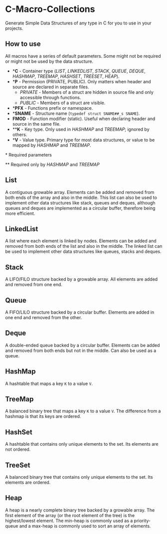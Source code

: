 # C-Macro-Collections

Generate Simple Data Structures of any type in C for you to use in your projects.

## How to use

All macros have a series of default parameters. Some might not be required or might not be used by the data structure.

* \*__C__ - Container type (*LIST*, *LINKEDLIST*, *STACK*, *QUEUE*, *DEQUE*, *HASHMAP*, *TREEMAP*, *HASHSET*, *TREESET*, *HEAP*).
* \*__P__ - Permission (PRIVATE, PUBLIC). Only matters when header and source are declared in separate files.
	* *PRIVATE* - Members of a struct are hidden in source file and only accessible through functions.
	* *PUBLIC* - Members of a struct are visible.
* \*__PFX__ - Functions prefix or namespace.
* \*__SNAME__ - Structure name (`typedef struct SNAME##_s SNAME`).
* __FMOD__ - Function modifier (static). Useful when declaring header and source in the same file.
* \*\*__K__ - Key type. Only used in *HASHMAP* and *TREEMAP*; ignored by others.
* \*__V__ - Value type. Primary type for most data structures, or value to be mapped by *HASHMAP* and *TREEMAP*.

\* Required parameters

\*\* Required only by *HASHMAP* and *TREEMAP*

## List

A contiguous growable array. Elements can be added and removed from both ends of the array and also in the middle. This list can also be used to implement other data structures like stack, queues and deques, although queues and deques are implemented as a circular buffer, therefore being more efficient.

## LinkedList

A list where each element is linked by nodes. Elements can be added and removed from both ends of the list and also in the middle. The linked list can be used to implement other data structures like queues, stacks and deques.

## Stack

A LIFO/FILO structure backed by a growable array. All elements are added and removed from one end.

## Queue

A FIFO/LILO structure backed by a circular buffer. Elements are added in one end and removed from the other.

## Deque

A double-ended queue backed by a circular buffer. Elements can be added and removed from both ends but not in the middle. Can also be used as a queue.

## HashMap

A hashtable that maps a key `K` to a value `V`.

## TreeMap

A balanced binary tree that maps a key `K` to a value `V`. The difference from a hashmap is that its keys are ordered.

## HashSet

A hashtable that contains only unique elements to the set. Its elements are not ordered.

## TreeSet

A balanced binary tree that contains only unique elements to the set. Its elements are ordered.

## Heap

A heap is a nearly complete binary tree backed by a growable array. The first element of the array (or the root element of the tree) is the highest/lowest element. The min-heap is commonly used as a priority-queue and a max-heap is commonly used to sort an array of elements.
